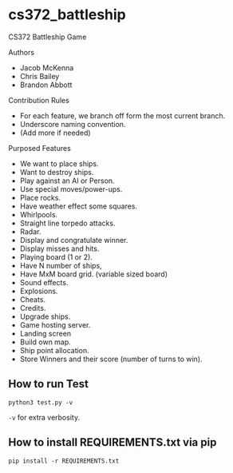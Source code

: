 # cs372_battleship
CS372 Battleship Game 

Authors
- Jacob McKenna
- Chris Bailey
- Brandon Abbott

Contribution Rules
- For each feature, we branch off form the most current branch.
- Underscore naming convention.
- (Add more if needed)


Purposed Features
- We want to place ships.
- Want to destroy ships.
- Play against an AI or Person.
- Use special moves/power-ups. 
- Place rocks.
- Have weather effect some squares.
- Whirlpools.
- Straight line torpedo attacks.
- Radar.
- Display and congratulate winner.
- Display misses and hits.
- Playing board (1 or 2).
- Have N number of ships, 
- Have MxM board grid. (variable sized board)
- Sound effects. 
- Explosions.
- Cheats.
- Credits.
- Upgrade ships.
- Game hosting server.
- Landing screen
- Build own map.
- Ship point allocation.
- Store Winners and their score (number of turns to win).


## How to run Test

`python3 test.py -v` 

`-v` for extra verbosity. 

## How to install REQUIREMENTS.txt via pip

`pip install -r REQUIREMENTS.txt`